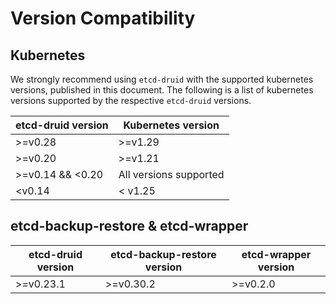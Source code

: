 

# Version Compatibility

## Kubernetes

We strongly recommend using `etcd-druid` with the supported kubernetes versions, published in this document.
The following is a list of kubernetes versions supported by the respective `etcd-druid` versions.

| etcd-druid version | Kubernetes version     |
|--------------------|------------------------|
| >=v0.28            | >=v1.29                |
| >=v0.20            | >=v1.21                |
| >=v0.14 && <0.20   | All versions supported |
| <v0.14             | < v1.25                |

## etcd-backup-restore & etcd-wrapper

| etcd-druid version | etcd-backup-restore version | etcd-wrapper version |
|--------------------|-----------------------------|----------------------|
| >=v0.23.1          | >=v0.30.2                   | >=v0.2.0             |


